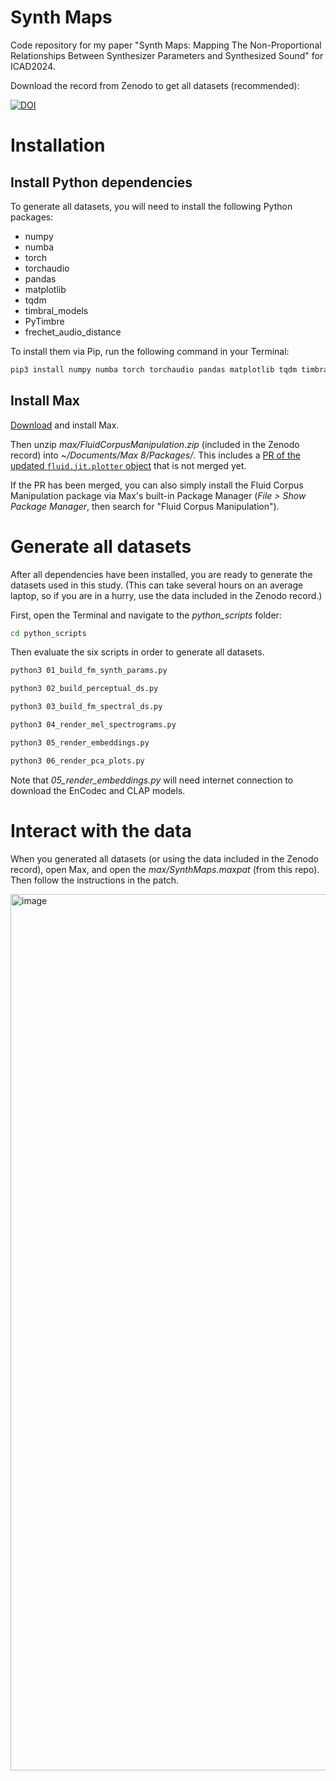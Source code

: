 # Synth Maps
Code repository for my paper "Synth Maps: Mapping The Non-Proportional Relationships Between Synthesizer Parameters and Synthesized Sound" for ICAD2024.

Download the record from Zenodo to get all datasets (recommended):

[![DOI](https://zenodo.org/badge/doi/10.5281/zenodo.11237789.svg)](http://dx.doi.org/10.5281/zenodo.11237789)

# Installation

## Install Python dependencies
To generate all datasets, you will need to install the following Python packages:
- numpy
- numba
- torch
- torchaudio
- pandas
- matplotlib
- tqdm
- timbral_models
- PyTimbre
- frechet_audio_distance

To install them via Pip, run the following command in your Terminal:

```bash
pip3 install numpy numba torch torchaudio pandas matplotlib tqdm timbral_models PyTimbre frechet_audio_distance
```

## Install Max
[Download](https://cycling74.com/downloads) and install Max. 

Then unzip *max/FluidCorpusManipulation.zip* (included in the Zenodo record) into *~/Documents/Max 8/Packages/*. This includes a [PR of the updated `fluid.jit.plotter` object](https://github.com/flucoma/flucoma-max/pull/417) that is not merged yet.

If the PR has been merged, you can also simply install the Fluid Corpus Manipulation package via Max's built-in Package Manager (*File > Show Package Manager*, then search for "Fluid Corpus Manipulation").

# Generate all datasets

After all dependencies have been installed, you are ready to generate the datasets used in this study. 
(This can take several hours on an average laptop, so if you are in a hurry, use the data included in the Zenodo record.)

First, open the Terminal and navigate to the *python_scripts* folder:
```bash
cd python_scripts
```

Then evaluate the six scripts in order to generate all datasets.

```bash
python3 01_build_fm_synth_params.py
```
```bash
python3 02_build_perceptual_ds.py
```
```bash
python3 03_build_fm_spectral_ds.py
```
```bash
python3 04_render_mel_spectrograms.py
```
```bash
python3 05_render_embeddings.py
```
```bash
python3 06_render_pca_plots.py
```

Note that *05_render_embeddings.py* will need internet connection to download the EnCodec and CLAP models.

# Interact with the data

When you generated all datasets (or using the data included in the Zenodo record), open Max, and open the *max/SynthMaps.maxpat* (from this repo). Then follow the instructions in the patch.

<img width="1402" alt="image" src="https://github.com/balintlaczko/synthmaps_icad2024/assets/45127463/698a0e2e-5396-4a65-851a-50b880e9c943">

